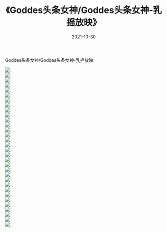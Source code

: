 ﻿---
layout: post
title:  《Goddes头条女神/Goddes头条女神-乳摇放映》
date:   2021-10-30
img: http://img.660000.xyz/Sharelink/网络美图/2021/Goddes头条女神/Goddes头条女神-乳摇放映/000.jpg
categories: [美女, 清纯, 唯美]
---

Goddes头条女神/Goddes头条女神-乳摇放映

 ![](http://img.660000.xyz/Sharelink/网络美图/2021/Goddes头条女神/Goddes头条女神-乳摇放映/001.jpg) <br>![](http://img.660000.xyz/Sharelink/网络美图/2021/Goddes头条女神/Goddes头条女神-乳摇放映/002.jpg) <br>![](http://img.660000.xyz/Sharelink/网络美图/2021/Goddes头条女神/Goddes头条女神-乳摇放映/003.jpg) <br>![](http://img.660000.xyz/Sharelink/网络美图/2021/Goddes头条女神/Goddes头条女神-乳摇放映/004.jpg) <br>![](http://img.660000.xyz/Sharelink/网络美图/2021/Goddes头条女神/Goddes头条女神-乳摇放映/005.jpg) <br>![](http://img.660000.xyz/Sharelink/网络美图/2021/Goddes头条女神/Goddes头条女神-乳摇放映/006.jpg) <br>![](http://img.660000.xyz/Sharelink/网络美图/2021/Goddes头条女神/Goddes头条女神-乳摇放映/007.jpg) <br>![](http://img.660000.xyz/Sharelink/网络美图/2021/Goddes头条女神/Goddes头条女神-乳摇放映/008.jpg) <br>![](http://img.660000.xyz/Sharelink/网络美图/2021/Goddes头条女神/Goddes头条女神-乳摇放映/009.jpg) <br>![](http://img.660000.xyz/Sharelink/网络美图/2021/Goddes头条女神/Goddes头条女神-乳摇放映/010.jpg) <br>![](http://img.660000.xyz/Sharelink/网络美图/2021/Goddes头条女神/Goddes头条女神-乳摇放映/011.jpg) <br>![](http://img.660000.xyz/Sharelink/网络美图/2021/Goddes头条女神/Goddes头条女神-乳摇放映/012.jpg) <br>![](http://img.660000.xyz/Sharelink/网络美图/2021/Goddes头条女神/Goddes头条女神-乳摇放映/013.jpg) <br>![](http://img.660000.xyz/Sharelink/网络美图/2021/Goddes头条女神/Goddes头条女神-乳摇放映/014.jpg) <br>![](http://img.660000.xyz/Sharelink/网络美图/2021/Goddes头条女神/Goddes头条女神-乳摇放映/015.jpg) <br>![](http://img.660000.xyz/Sharelink/网络美图/2021/Goddes头条女神/Goddes头条女神-乳摇放映/016.jpg) <br>![](http://img.660000.xyz/Sharelink/网络美图/2021/Goddes头条女神/Goddes头条女神-乳摇放映/017.jpg) <br>![](http://img.660000.xyz/Sharelink/网络美图/2021/Goddes头条女神/Goddes头条女神-乳摇放映/018.jpg) <br>![](http://img.660000.xyz/Sharelink/网络美图/2021/Goddes头条女神/Goddes头条女神-乳摇放映/019.jpg) <br>![](http://img.660000.xyz/Sharelink/网络美图/2021/Goddes头条女神/Goddes头条女神-乳摇放映/020.jpg) <br>![](http://img.660000.xyz/Sharelink/网络美图/2021/Goddes头条女神/Goddes头条女神-乳摇放映/021.jpg) <br>![](http://img.660000.xyz/Sharelink/网络美图/2021/Goddes头条女神/Goddes头条女神-乳摇放映/022.jpg) <br>![](http://img.660000.xyz/Sharelink/网络美图/2021/Goddes头条女神/Goddes头条女神-乳摇放映/023.jpg) <br>![](http://img.660000.xyz/Sharelink/网络美图/2021/Goddes头条女神/Goddes头条女神-乳摇放映/024.jpg) <br>![](http://img.660000.xyz/Sharelink/网络美图/2021/Goddes头条女神/Goddes头条女神-乳摇放映/025.jpg) <br>![](http://img.660000.xyz/Sharelink/网络美图/2021/Goddes头条女神/Goddes头条女神-乳摇放映/026.jpg) <br>![](http://img.660000.xyz/Sharelink/网络美图/2021/Goddes头条女神/Goddes头条女神-乳摇放映/027.jpg) <br>![](http://img.660000.xyz/Sharelink/网络美图/2021/Goddes头条女神/Goddes头条女神-乳摇放映/028.jpg) <br>![](http://img.660000.xyz/Sharelink/网络美图/2021/Goddes头条女神/Goddes头条女神-乳摇放映/029.jpg) <br>![](http://img.660000.xyz/Sharelink/网络美图/2021/Goddes头条女神/Goddes头条女神-乳摇放映/030.jpg) <br>![](http://img.660000.xyz/Sharelink/网络美图/2021/Goddes头条女神/Goddes头条女神-乳摇放映/031.jpg) <br>![](http://img.660000.xyz/Sharelink/网络美图/2021/Goddes头条女神/Goddes头条女神-乳摇放映/032.jpg) <br>
